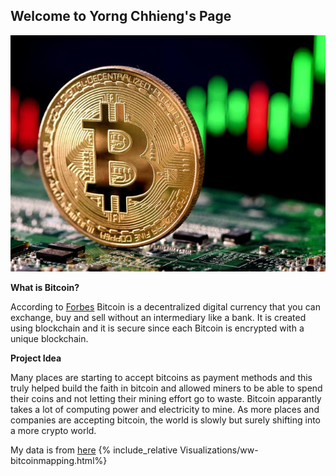 ## Welcome to Yorng Chhieng's Page
![](Image/aa.jpeg)

**What is Bitcoin?**

According to [Forbes](https://www.forbes.com/advisor/investing/what-is-bitcoin/) Bitcoin is a decentralized digital currency that you can exchange, buy and sell without an intermediary like a bank. It is created using blockchain and it is secure since each Bitcoin is encrypted with a unique blockchain.

**Project Idea**

Many places are starting to accept bitcoins as payment methods and this truly helped build the faith in bitcoin and allowed miners to be able to spend their coins and not letting their mining effort go to waste. Bitcoin apparantly takes a lot of computing power and electricity to mine. As more places and companies are accepting bitcoin, the world is slowly but surely shifting into a more crypto world. 

My data is from [here](datadescription.md)
{% include_relative Visualizations/ww-bitcoinmapping.html%}


